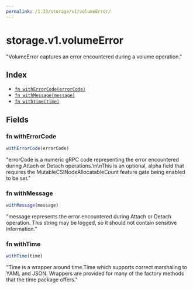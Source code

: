 ```yaml
---
permalink: /1.33/storage/v1/volumeError/
---
```


# storage.v1.volumeError

"VolumeError captures an error encountered during a volume operation."

## Index

* [`fn withErrorCode(errorCode)`](#fn-witherrorcode)
* [`fn withMessage(message)`](#fn-withmessage)
* [`fn withTime(time)`](#fn-withtime)

## Fields

### fn withErrorCode

```ts
withErrorCode(errorCode)
```

"errorCode is a numeric gRPC code representing the error encountered during Attach or Detach operations.\n\nThis is an optional, alpha field that requires the MutableCSINodeAllocatableCount feature gate being enabled to be set."

### fn withMessage

```ts
withMessage(message)
```

"message represents the error encountered during Attach or Detach operation. This string may be logged, so it should not contain sensitive information."

### fn withTime

```ts
withTime(time)
```

"Time is a wrapper around time.Time which supports correct marshaling to YAML and JSON.  Wrappers are provided for many of the factory methods that the time package offers."